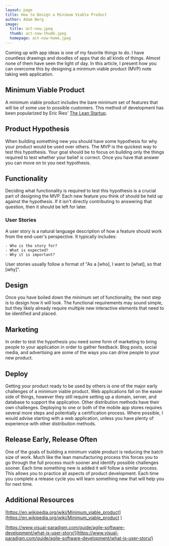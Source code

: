 ```yaml
---
layout: page
title: How to Design a Minimum Viable Product 
author: Adam Berg
image:
  title: act-now.jpeg
  thumb: act-now-thumb.jpeg
  homepage: act-now-home.jpeg
---
```


Coming up with app ideas is one of my favorite things to do. I have countless drawings and doodles of apps that do all kinds of things. Almost none of them have seen the light of day. In this article, I present how you can overcome this by designing a minimum viable product (MVP) note taking web application.

<!--more-->

## Minimum Viable Product

A minimum viable product includes the bare minimum set of features that will be of some use to possible customers. This method of development has been popularized by Eric Ries' [The Lean Startup](http://theleanstartup.com/).

## Product Hypothesis

When building something new you should have some hypothesis for why your product would be used over others. The MVP is the quickest way to test this hypothesis. Your goal should be to focus on building only the things required to test whether your belief is correct. Once you have that answer you can move on to you next hypothesis.

## Functionality

Deciding what functionality is required to test this hypothesis is a crucial part of designing the MVP. Each new feature you think of should be held up against the hypothesis. If it isn't directly contributing to answering that question, then it should be left for later.

### User Stories

A user story is a natural language description of how a feature should work from the end-user's perspective. It typically includes:

	- Who is the story for?
	- What is expected?
	- Why it is important?

User stories usually follow a format of "As a [who], I want to [what], so that [why]".

## Design

Once you have boiled down the minimum set of functionality, the next step is to design how it will look. The functional requirements may sound simple, but they likely already require multiple new interactive elements that need to be identified and placed.

## Marketing

 In order to test the hypothesis you need some form of marketing to bring people to your application in order to gather feedback. Blog posts, social media, and advertising are some of the ways you can drive people to your new product. 

## Deploy

Getting your product ready to be used by others is one of the major early challenges of a minimum viable product. Web applications fall on the easier side of things, however they still require setting up a domain, server, and database to support the application.  Other distribution methods have their own challenges. Deploying to one or both of the mobile app stores requires several more steps and potentially a certification process. Where possible, I would advise starting with a web application, unless you have plenty of experience with other distribution methods.

## Release Early, Release Often

One of the goals of building a minimum viable product is reducing the batch size of work. Much like the lean manufacturing process this forces you to go through the full process much sooner and identify possible challenges sooner. Each time something new is added it will follow a similar process. This allows you to practice all aspects of product development. Each time you complete a release cycle you will learn something new that will help you for next time.

## Additional Resources

[https://en.wikipedia.org/wiki/Minimum_viable_product](https://en.wikipedia.org/wiki/Minimum_viable_product
)

[https://www.visual-paradigm.com/guide/agile-software-development/what-is-user-story/](https://www.visual-paradigm.com/guide/agile-software-development/what-is-user-story/)